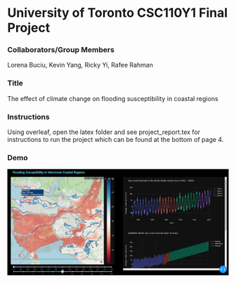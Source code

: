 # University of Toronto CSC110Y1 Final Project

### Collaborators/Group Members
Lorena Buciu, Kevin Yang, Ricky Yi, Rafee Rahman

### Title
The effect of climate change on flooding susceptibility in coastal regions 

### Instructions
Using overleaf, open the latex folder and see project_report.tex for instructions to run the project which can be found at the bottom of page 4. 

### Demo
![Screenshot](images/frontend.png)
